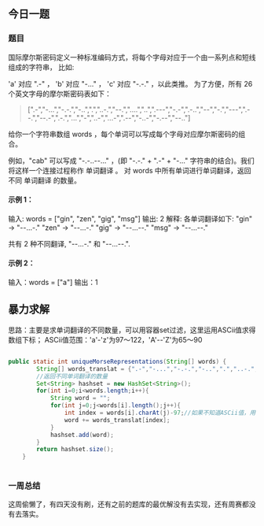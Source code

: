 ## 今日一题

### 题目

国际摩尔斯密码定义一种标准编码方式，将每个字母对应于一个由一系列点和短线组成的字符串， 比如:

'a' 对应 ".-" ，
'b' 对应 "-..." ，
'c' 对应 "-.-." ，以此类推。
为了方便，所有 26 个英文字母的摩尔斯密码表如下：

> [".-","-...","-.-.","-..",".","..-.","--.","....","..",".---","-.-",".-..","--","-.","---",".--.","--.-",".-.","...","-","..-","...-",".--","-..-","-.--","--.."]

给你一个字符串数组 words ，每个单词可以写成每个字母对应摩尔斯密码的组合。

例如，"cab" 可以写成 "-.-..--..." ，(即 "-.-." + ".-" + "-..." 字符串的结合)。我们将这样一个连接过程称作 单词翻译 。
对 words 中所有单词进行单词翻译，返回不同 单词翻译 的数量。

#### 示例 1：

输入: words = ["gin", "zen", "gig", "msg"]
输出: 2
解释: 
各单词翻译如下:
"gin" -> "--...-."
"zen" -> "--...-."
"gig" -> "--...--."
"msg" -> "--...--."

共有 2 种不同翻译, "--...-." 和 "--...--.".

#### 示例 2：

输入：words = ["a"]
输出：1

## 暴力求解

思路：主要是求单词翻译的不同数量，可以用容器set过滤，这里运用ASCii值求得数组下标；
ASCii值范围：'a'-'z'为97～122，'A'--'Z'为65～90

```java

public static int uniqueMorseRepresentations(String[] words) {
        String[] words_translat = {".-","-...","-.-.","-..",".","..-.","--.","....","..",".---","-.-",".-..","--","-.","---",".--.","--.-",".-.","...","-","..-","...-",".--","-..-","-.--","--.."};
        //返回不同单词翻译的数量
        Set<String> hashset = new HashSet<String>();
        for(int i=0;i<words.length;i++){
            String word = "";
            for(int j=0;j<words[i].length();j++){
                int index = words[i].charAt(j)-97;//如果不知道ASCii值，用words[i].charAt(j) - 'a'
                word += words_translat[index];
            }
            hashset.add(word);
        }
        return hashset.size();
    }
    
```


### 一周总结

这周偷懒了，有四天没有刷，还有之前的题库的最优解没有去实现，还有周赛都没有去落实。



